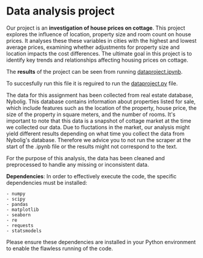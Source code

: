 # Data analysis project

Our project is an **investigation of house prices on cottage**. This project explores the influence of location, property size and room count on house prices. It analyses these these variables in cities with the highest and lowest average prices, examining whether adjustments for property size and location impacts the cost differences. The ultimate goal in this project is to identify key trends and relationships affecting housing prices on cottage.

The **results** of the project can be seen from running [dataproject.ipynb](dataproject.ipynb).

To succesfully run this file it is reguired to run the [dataproject.py](dataproject.py) file.

The data for this assignment has been collected from real estate database, Nybolig. This database contains information about properties listed for sale, which include features such as the location of the property, house price, the size of the property in square meters, and the number of rooms. It's important to note that this data is a snapshot of cottage market at the time we collected our data. Due to fluctations in the market, our analysis might yield different results depending on what time you collect the data from Nybolig's database. Therefore we advice you to not run the scraper at the start of the .ipynb file or the results might not correspond to the text. 

For the purpose of this analysis, the data has been cleaned and preprocessed to handle any missing or inconsistent data.


**Dependencies**: In order to effectively execute the code, the specific dependencies must be installed:

    - numpy
    - scipy
    - pandas
    - matplotlib
    - seaborn
    - re
    - requests
    - statsmodels


Please ensure these dependencies are installed in your Python environment to enable the flawless running of the code.


